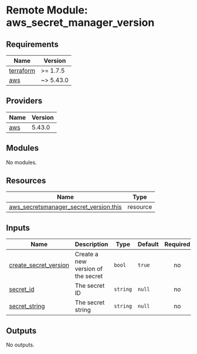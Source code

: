 # Remote Module: aws_secret_manager_version

<!-- BEGINNING OF PRE-COMMIT-TERRAFORM DOCS HOOK -->
## Requirements

| Name | Version |
|------|---------|
| <a name="requirement_terraform"></a> [terraform](#requirement\_terraform) | >= 1.7.5 |
| <a name="requirement_aws"></a> [aws](#requirement\_aws) | ~> 5.43.0 |

## Providers

| Name | Version |
|------|---------|
| <a name="provider_aws"></a> [aws](#provider\_aws) | 5.43.0 |

## Modules

No modules.

## Resources

| Name | Type |
|------|------|
| [aws_secretsmanager_secret_version.this](https://registry.terraform.io/providers/hashicorp/aws/latest/docs/resources/secretsmanager_secret_version) | resource |

## Inputs

| Name | Description | Type | Default | Required |
|------|-------------|------|---------|:--------:|
| <a name="input_create_secret_version"></a> [create\_secret\_version](#input\_create\_secret\_version) | Create a new version of the secret | `bool` | `true` | no |
| <a name="input_secret_id"></a> [secret\_id](#input\_secret\_id) | The secret ID | `string` | `null` | no |
| <a name="input_secret_string"></a> [secret\_string](#input\_secret\_string) | The secret string | `string` | `null` | no |

## Outputs

No outputs.
<!-- END OF PRE-COMMIT-TERRAFORM DOCS HOOK -->


